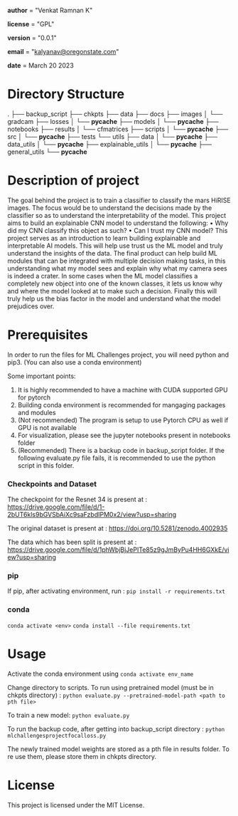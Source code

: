 __author__ = "Venkat Ramnan K"

__license__ = "GPL"

__version__ = "0.0.1"

__email__ = "kalyanav@oregonstate.com"

__date__ = March 20 2023


# Directory Structure   

.
├── backup_script
├── chkpts
├── data
├── docs
├── images
│   └── gradcam
├── losses
│   └── __pycache__
├── models
│   └── __pycache__
├── notebooks
├── results
│   └── cfmatrices
├── scripts
│   └── __pycache__
├── src
│   └── __pycache__
├── tests
└── utils
    ├── data
    │   └── __pycache__
    ├── data_utils
    │   └── __pycache__
    ├── explainable_utils
    │   └── __pycache__
    ├── general_utils
    └── __pycache__

# Description of project

The goal behind the project is to train a classifier to classify the mars HiRISE images. The focus would be
to understand the decisions made by the classifier so as to understand the interpretability of the model. This
project aims to build an explainable CNN model to understand the following:
• Why did my CNN classify this object as such?
• Can I trust my CNN model?
This project serves as an introduction to learn building explainable and interpretable AI models. This will help
use trust us the ML model and truly understand the insights of the data. The final product can help build ML
modules that can be integrated with multiple decision making tasks, in this understanding what my model
sees and explain why what my camera sees is indeed a crater. In some cases when the ML model classifies a
completely new object into one of the known classes, it lets us know why and where the model looked at to
make such a decision. Finally this will truly help us the bias factor in the model and understand what the model
prejudices over.

# Prerequisites


In order to run the files for ML Challenges project, you will need python and pip3. 
(You can also use a conda environment)

Some important points:
1. It is highly recommended to have a machine with CUDA supported GPU for pytorch
2. Building conda environment is recommended for mangaging packages and modules
3. (Not recommended) The program is setup to use Pytorch CPU as well if GPU is not available
4. For visualization, please see the jupyter notebooks present in notebooks folder
5. (Recommended) There is a backup code in backup_script folder. If the following evaluate.py file fails, it is recommended to use the python script in this folder.

### Checkpoints and Dataset
The checkpoint for the Resnet 34 is present at : https://drive.google.com/file/d/1-2bUT6kls9bGVSbAiXc9saFzbdIPM0x2/view?usp=sharing 

The original dataset is present at : https://doi.org/10.5281/zenodo.4002935 

The data which has been split is present at : https://drive.google.com/file/d/1phWbjBjJePITe85z9gJmByPu4HH6GXkE/view?usp=sharing 


### pip

If pip, after activating environment, run :
```pip install -r requirements.txt```


### conda

```conda activate <env>```
```conda install --file requirements.txt```


# Usage

Activate the conda environment using 
```conda activate env_name```

Change directory to scripts.
To run using pretrained model (must be in chkpts directory) :
```python evaluate.py --pretrained-model-path <path to pth file>```

To train a new model:
```python evaluate.py```

To run the backup code, after getting into backup_script directory :
```python mlchallengesprojectfocalloss.py```

The newly trained model weights are stored as a pth file in results folder. To re use them, please store them in chkpts directory.


# License

This project is licensed under the MIT License.
